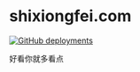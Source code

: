 # shixiongfei.com

[![GitHub deployments](https://img.shields.io/github/deployments/shixiongfei/shixiongfei.github.io/github-pages)](https://shixiongfei.com)

好看你就多看点
